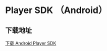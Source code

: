# Player SDK （Android）

## 下载地址


[下载 Android Player SDK](https://liteav.sdk.qcloud.com/download/latest/TXLiteAVSDK_Player_Android_latest.zip)
